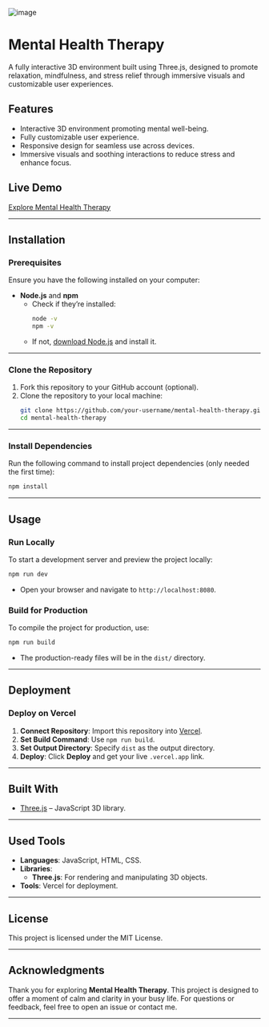 ![image](https://github.com/user-attachments/assets/466a883c-4bda-4d47-a3ec-6b9f6e8b1ba2)



# **Mental Health Therapy**  
A fully interactive 3D environment built using Three.js, designed to promote relaxation, mindfulness, and stress relief through immersive visuals and customizable user experiences.  

## **Features**  
- Interactive 3D environment promoting mental well-being.  
- Fully customizable user experience.  
- Responsive design for seamless use across devices.  
- Immersive visuals and soothing interactions to reduce stress and enhance focus.  

## **Live Demo**  
[Explore Mental Health Therapy](https://mental-health-therapy.vercel.app/)  

---

## **Installation**  

### Prerequisites  
Ensure you have the following installed on your computer:  
- **Node.js** and **npm**  
  - Check if they’re installed:  
    ```bash
    node -v
    npm -v
    ```  
  - If not, [download Node.js](https://nodejs.org/) and install it.  

---

### Clone the Repository  
1. Fork this repository to your GitHub account (optional).  
2. Clone the repository to your local machine:  
   ```bash
   git clone https://github.com/your-username/mental-health-therapy.git  
   cd mental-health-therapy  
   ```  

---

### Install Dependencies  
Run the following command to install project dependencies (only needed the first time):  
```bash
npm install  
```  

---

## **Usage**  

### Run Locally  
To start a development server and preview the project locally:  
```bash
npm run dev  
```  
- Open your browser and navigate to `http://localhost:8080`.  

### Build for Production  
To compile the project for production, use:  
```bash
npm run build  
```  
- The production-ready files will be in the `dist/` directory.  

---

## **Deployment**  

### Deploy on Vercel  
1. **Connect Repository**: Import this repository into [Vercel](https://vercel.com/).  
2. **Set Build Command**: Use `npm run build`.  
3. **Set Output Directory**: Specify `dist` as the output directory.  
4. **Deploy**: Click **Deploy** and get your live `.vercel.app` link.  

---

## **Built With**  
- [Three.js](https://threejs.org/) – JavaScript 3D library.  

---

## **Used Tools**  
- **Languages**: JavaScript, HTML, CSS.  
- **Libraries**:  
  - **Three.js**: For rendering and manipulating 3D objects.  
- **Tools**: Vercel for deployment.  

---

## **License**  
This project is licensed under the MIT License.  

---

## **Acknowledgments**  
Thank you for exploring **Mental Health Therapy**. This project is designed to offer a moment of calm and clarity in your busy life. For questions or feedback, feel free to open an issue or contact me.  

---  
